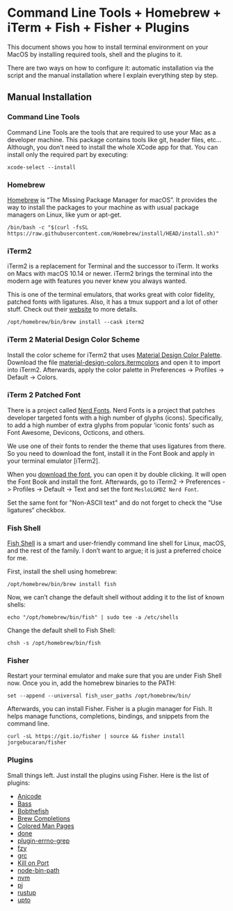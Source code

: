 # Command Line Tools + Homebrew + iTerm + Fish + Fisher + Plugins

This document shows you how to install terminal environment on your MacOS by installing required tools, shell and the plugins to it.

There are two ways on how to configure it: automatic installation via the script and the manual installation where I explain everything step by step.

## Manual Installation

### Command Line Tools

Command Line Tools are the tools that are required to use your Mac as a developer machine.
This package contains tools like git, header files, etc...
Although, you don’t need to install the whole XCode app for that.
You can install only the required part by executing:

```shell
xcode-select --install
```

### Homebrew

[Homebrew](https://brew.sh) is “The Missing Package Manager for macOS”.
It provides the way to install the packages to your machine as with usual package managers on Linux, like yum or apt-get.

```shell
/bin/bash -c "$(curl -fsSL https://raw.githubusercontent.com/Homebrew/install/HEAD/install.sh)"
```

### iTerm2

iTerm2 is a replacement for Terminal and the successor to iTerm.
It works on Macs with macOS 10.14 or newer.
iTerm2 brings the terminal into the modern age with features you never knew you always wanted.

This is one of the terminal emulators, that works great with color fidelity, patched fonts with ligatures.
Also, it has a tmux support and a lot of other stuff.
Check out their [website](https://iterm2.com) to more details.

```shell
/opt/homebrew/bin/brew install --cask iterm2
```

### iTerm 2 Material Design Color Scheme

Install the color scheme for iTerm2 that uses [Material Design Color Palette](https://github.com/MartinSeeler/iterm2-material-design).
Download the file [material-design-colors.itermcolors](https://raw.githubusercontent.com/MartinSeeler/iterm2-material-design/master/material-design-colors.itermcolors) and open it to import into iTerm2.
Afterwards, apply the color palette in Preferences -> Profiles -> Default -> Colors.

### iTerm 2 Patched Font

There is a project called [Nerd Fonts](https://github.com/ryanoasis/nerd-fonts).
Nerd Fonts is a project that patches developer targeted fonts with a high number of glyphs (icons).
Specifically, to add a high number of extra glyphs from popular ‘iconic fonts’ such as Font Awesome, Devicons, Octicons, and others.

We use one of their fonts to render the theme that uses ligatures from there.
So you need to download the font, install it in the Font Book and apply in your terminal emulator [iTerm2].

When you [download the font](https://github.com/ryanoasis/nerd-fonts/blob/fa69496f5a3291fbcb6c0ad5bcec9c8bcab842fc/patched-fonts/Meslo/M-DZ/Regular/complete/Meslo%20LG%20M%20DZ%20Regular%20Nerd%20Font%20Complete.ttf), you can open it by double clicking.
It will open the Font Book and install the font.
Afterwards, go to iTerm2 -> Preferences -> Profiles -> Default -> Text and set the font `MesloLGMDZ Nerd Font`.

Set the same font for "Non-ASCII text" and do not forget to check the “Use ligatures“ checkbox.

### Fish Shell

[Fish Shell](https://fishshell.com) is a smart and user-friendly command line shell for Linux, macOS, and the rest of the family.
I don’t want to argue; it is just a preferred choice for me.

First, install the shell using homebrew:

```shell
/opt/homebrew/bin/brew install fish
```

Now, we can’t change the default shell without adding it to the list of known shells:

```shell
echo "/opt/homebrew/bin/fish" | sudo tee -a /etc/shells
```

Change the default shell to Fish Shell:

```shell
chsh -s /opt/homebrew/bin/fish
```

### Fisher

Restart your terminal emulator and make sure that you are under Fish Shell now.
Once you in, add the homebrew binaries to the PATH:

```shell
set --append --universal fish_user_paths /opt/homebrew/bin/
```

Afterwards, you can install Fisher.
Fisher is a plugin manager for Fish.
It helps manage functions, completions, bindings, and snippets from the command line.

```shell
curl -sL https://git.io/fisher | source && fisher install jorgebucaran/fisher
```

### Plugins

Small things left.
Just install the plugins using Fisher.
Here is the list of plugins:

- [Anicode](https://github.com/igalic/anicode)
- [Bass](https://github.com/edc/bass)
- [Bobthefish](https://github.com/oh-my-fish/theme-bobthefish)
- [Brew Completions](https://github.com/laughedelic/brew-completions)
- [Colored Man Pages](https://github.com/PatrickF1/colored_man_pages.fish)
- [done](https://github.com/franciscolourenco/done)
- [plugin-errno-grep](https://github.com/Shadowigor/plugin-errno-grep)
- [fzy](https://github.com/gyakovlev/fish-fzy)
- [grc](https://github.com/oh-my-fish/plugin-grc)
- [Kill on Port](https://github.com/vincentjames501/fish-kill-on-port)
- [node-bin-path](https://github.com/oh-my-fish/plugin-node-binpath)
- [nvm](https://github.com/jorgebucaran/nvm.fish)
- [pj](https://github.com/oh-my-fish/plugin-pj)
- [rustup](https://github.com/oh-my-fish/plugin-rustup)
- [upto](https://github.com/Markcial/upto)
